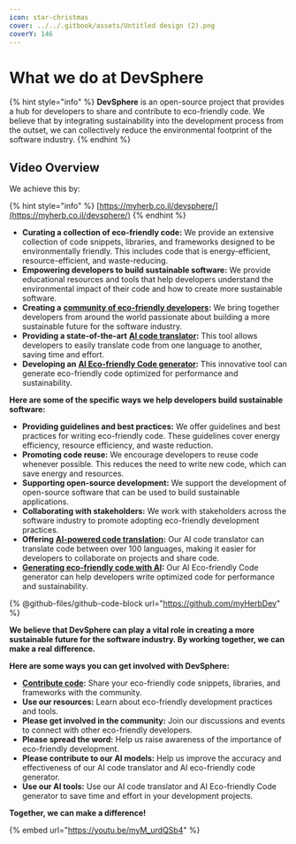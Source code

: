 ```yaml
---
icon: star-christmas
cover: ../../.gitbook/assets/Untitled design (2).png
coverY: 146
---
```


# What we do at DevSphere



{% hint style="info" %}
**DevSphere** is an open-source project that provides a hub for developers to share and contribute to eco-friendly code. We believe that by integrating sustainability into the development process from the outset, we can collectively reduce the environmental footprint of the software industry.
{% endhint %}

## Video Overview

We achieve this by:

{% hint style="info" %}
[https://myherb.co.il/devsphere/](https://myherb.co.il/devsphere/)
{% endhint %}

* **Curating a collection of eco-friendly code:** We provide an extensive collection of code snippets, libraries, and frameworks designed to be environmentally friendly. This includes code that is energy-efficient, resource-efficient, and waste-reducing.
* **Empowering developers to build sustainable software:** We provide educational resources and tools that help developers understand the environmental impact of their code and how to create more sustainable software.
* **Creating a** [**community of eco-friendly developers**](https://myherb.zendesk.com/hc/he-il/community/topics/11148740092444-DevSphere)**:** We bring together developers from around the world passionate about building a more sustainable future for the software industry.
* **Providing a state-of-the-art** [**AI code translator**](https://ai-code-translator.vercel.app/)**:** This tool allows developers to easily translate code from one language to another, saving time and effort.
* **Developing an** [**AI Eco-friendly Code generator**](https://devsphere.zapier.app/ai-code-generator)**:** This innovative tool can generate eco-friendly code optimized for performance and sustainability.

**Here are some of the specific ways we help developers build sustainable software:**

* **Providing guidelines and best practices:** We offer guidelines and best practices for writing eco-friendly code. These guidelines cover energy efficiency, resource efficiency, and waste reduction.
* **Promoting code reuse:** We encourage developers to reuse code whenever possible. This reduces the need to write new code, which can save energy and resources.
* **Supporting open-source development:** We support the development of open-source software that can be used to build sustainable applications.
* **Collaborating with stakeholders:** We work with stakeholders across the software industry to promote adopting eco-friendly development practices.
* **Offering** [**AI-powered code translation**](https://ai-code-translator.vercel.app/)**:** Our AI code translator can translate code between over 100 languages, making it easier for developers to collaborate on projects and share code.
* [**Generating eco-friendly code with AI**](https://devsphere.zapier.app/ai-code-generator)**:** Our AI Eco-friendly Code generator can help developers write optimized code for performance and sustainability.

{% @github-files/github-code-block url="https://github.com/myHerbDev" %}

**We believe that DevSphere can play a vital role in creating a more sustainable future for the software industry. By working together, we can make a real difference.**

**Here are some ways you can get involved with DevSphere:**

* [**Contribute code**](https://devsphere.zapier.app/add-code)**:** Share your eco-friendly code snippets, libraries, and frameworks with the community.
* **Use our resources:** Learn about eco-friendly development practices and tools.
* **Please get involved in the community:** Join our discussions and events to connect with other eco-friendly developers.
* **Please spread the word:** Help us raise awareness of the importance of eco-friendly development.
* **Please contribute to our AI models:** Help us improve the accuracy and effectiveness of our AI code translator and AI eco-friendly code generator.
* **Use our AI tools:** Use our AI code translator and AI Eco-friendly Code generator to save time and effort in your development projects.

**Together, we can make a difference!**

{% embed url="https://youtu.be/myM_urdQSb4" %}

